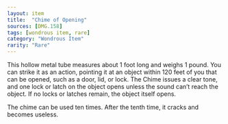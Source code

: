 ```yaml
---
layout: item
title:  "Chime of Opening"
sources: [DMG.158]
tags: [wondrous item, rare]
category: "Wondrous Item"
rarity: "Rare"
---
```


This hollow metal tube measures about 1 foot long and weighs 1 pound. You can strike it as an action, pointing it at an object within 120 feet of you that can be opened, such as a door, lid, or lock. The Chime issues a clear tone, and one lock or latch on the object opens unless the sound can’t reach the object. If no locks or latches remain, the object itself opens.

The chime can be used ten times. After the tenth time, it cracks and becomes useless.